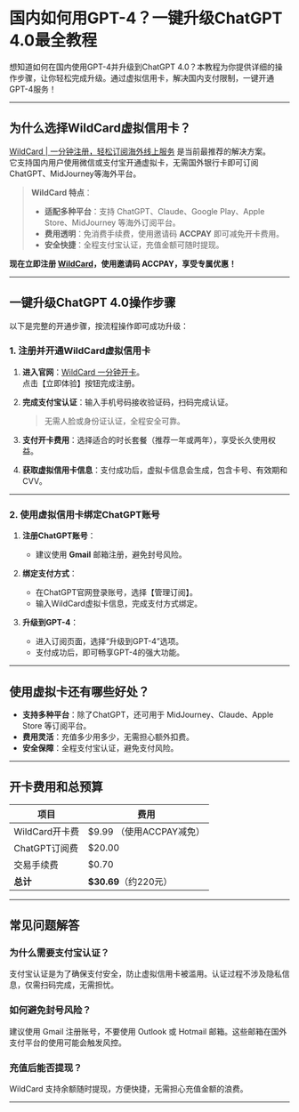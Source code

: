 # 国内如何用GPT-4？一键升级ChatGPT 4.0最全教程

想知道如何在国内使用GPT-4并升级到ChatGPT 4.0？本教程为你提供详细的操作步骤，让你轻松完成升级。通过虚拟信用卡，解决国内支付限制，一键开通GPT-4服务！

---

## 为什么选择WildCard虚拟信用卡？

[WildCard | 一分钟注册，轻松订阅海外线上服务](https://bit.ly/bewildcard) 是当前最推荐的解决方案。  
它支持国内用户使用微信或支付宝开通虚拟卡，无需国外银行卡即可订阅ChatGPT、MidJourney等海外平台。

> **WildCard 特点**：
> - **适配多种平台**：支持 ChatGPT、Claude、Google Play、Apple Store、MidJourney 等海外订阅平台。
> - **费用透明**：免消费手续费，使用邀请码 **ACCPAY** 即可减免开卡费用。
> - **安全快捷**：全程支付宝认证，充值金额可随时提现。

**现在立即注册 [WildCard](https://bit.ly/bewildcard)，使用邀请码 ACCPAY，享受专属优惠！**

---

## 一键升级ChatGPT 4.0操作步骤

以下是完整的开通步骤，按流程操作即可成功升级：

### 1. 注册并开通WildCard虚拟信用卡

1. **进入官网**：[WildCard 一分钟开卡](https://bit.ly/bewildcard)。  
   点击【立即体验】按钮完成注册。
   
2. **完成支付宝认证**：输入手机号码接收验证码，扫码完成认证。  
   > 无需人脸或身份证认证，全程安全可靠。

3. **支付开卡费用**：选择适合的时长套餐（推荐一年或两年），享受长久使用权益。

4. **获取虚拟信用卡信息**：支付成功后，虚拟卡信息会生成，包含卡号、有效期和CVV。

---

### 2. 使用虚拟信用卡绑定ChatGPT账号

1. **注册ChatGPT账号**：
   - 建议使用 **Gmail** 邮箱注册，避免封号风险。


2. **绑定支付方式**：
   - 在ChatGPT官网登录账号，选择【管理订阅】。
   - 输入WildCard虚拟卡信息，完成支付方式绑定。

3. **升级到GPT-4**：
   - 进入订阅页面，选择“升级到GPT-4”选项。
   - 支付成功后，即可畅享GPT-4的强大功能。

---

## 使用虚拟卡还有哪些好处？

- **支持多种平台**：除了ChatGPT，还可用于 MidJourney、Claude、Apple Store 等订阅平台。
- **费用灵活**：充值多少用多少，无需担心额外扣费。
- **安全保障**：全程支付宝认证，避免支付风险。

---

## 开卡费用和总预算

| 项目                | 费用                     |
|---------------------|--------------------------|
| WildCard开卡费      | $9.99 （使用ACCPAY减免） |
| ChatGPT订阅费       | $20.00                   |
| 交易手续费          | $0.70                    |
| **总计**           | **$30.69**（约220元）    |

---

## 常见问题解答

### 为什么需要支付宝认证？
支付宝认证是为了确保支付安全，防止虚拟信用卡被滥用。认证过程不涉及隐私信息，仅需扫码完成，无需担忧。

### 如何避免封号风险？
建议使用 Gmail 注册账号，不要使用 Outlook 或 Hotmail 邮箱。这些邮箱在国外支付平台的使用可能会触发风控。

### 充值后能否提现？
WildCard 支持余额随时提现，方便快捷，无需担心充值金额的浪费。

---

